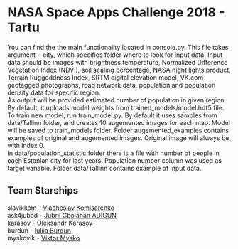 # NASA Space Apps Challenge 2018 - Tartu
You can find the the main functionality located in console.py. This file takes argument --city, which specifies folder where to look for input data. Input data should be images with brightness temperature, Normalized Difference Vegetation Index (NDVI), soil sealing percentage, NASA night lights product, Terrain Ruggeddness Index, SRTM digital elevation model, VK.com geotagged photographs, road network data, population and population density data for specific region.<br>
As output will be provided estimated number of population in given region. By default, it uploads model weights from trained_models/model.hdf5 file.
To train new model, run train_model.py. By default it uses samples from data/Tallinn folder, and creates 10 augemented images for each map. Model will be saved to train_models folder. Folder augemented_examples contains examples of original and augemented images. Original image will always be with index 0.<br>
In data/population_statistic folder there is a file with number of people in each Estonian city for last years. Population number column was used as target variable. 
Folder data/Tallinn contains example of input data. 

## Team Starships
slavikkom - [Viacheslav Komisarenko](https://bigdata.cs.ut.ee/viacheslav-komisarenko-2019) <br>
ask4jubad - [Jubril Gbolahan ADIGUN](https://linktr.ee/ask4jubad) <br>
karasov - [Oleksandr Karasov](https://researchportal.helsinki.fi/en/persons/oleksandr-karasov) <br>
burdun - [Iuliia Burdun](https://research.aalto.fi/en/persons/iuliia-burdun)<br>
myskovik - [Viktor Mysko](https://www.linkedin.com/in/viktor-mysko-1b8528b8/?originalSubdomain=ua)
